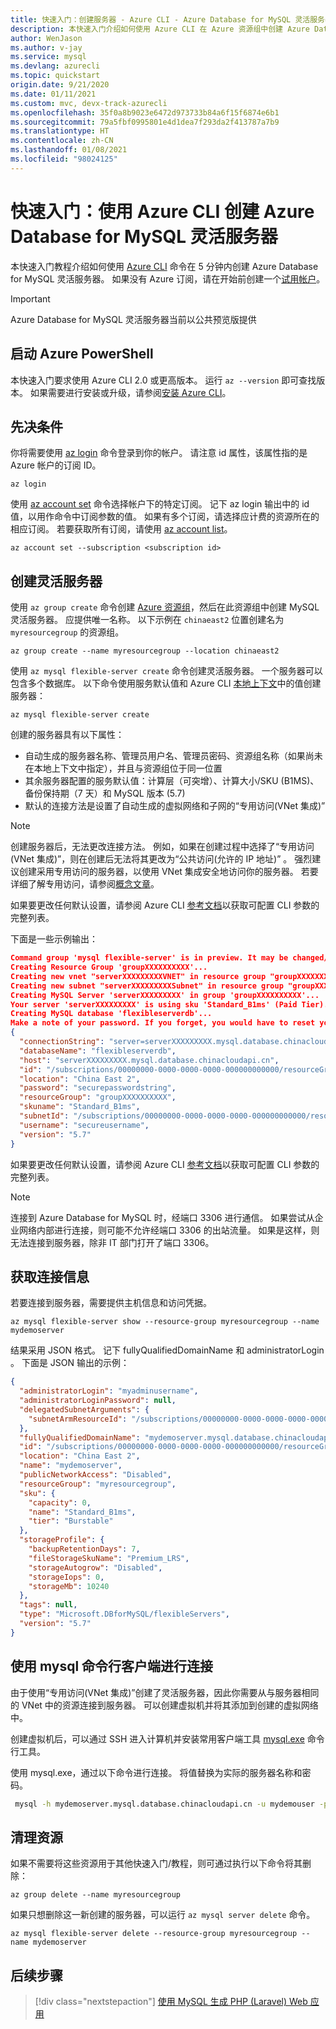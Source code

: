 ```yaml
---
title: 快速入门：创建服务器 - Azure CLI - Azure Database for MySQL 灵活服务器
description: 本快速入门介绍如何使用 Azure CLI 在 Azure 资源组中创建 Azure Database for MySQL 灵活服务器。
author: WenJason
ms.author: v-jay
ms.service: mysql
ms.devlang: azurecli
ms.topic: quickstart
origin.date: 9/21/2020
ms.date: 01/11/2021
ms.custom: mvc, devx-track-azurecli
ms.openlocfilehash: 35f0a8b9023e6472d973733b84a6f15f6874e6b1
ms.sourcegitcommit: 79a5fbf0995801e4d1dea7f293da2f413787a7b9
ms.translationtype: HT
ms.contentlocale: zh-CN
ms.lasthandoff: 01/08/2021
ms.locfileid: "98024125"
---
```

# <a name="quickstart-create-an-azure-database-for-mysql-flexible-server-using-azure-cli"></a>快速入门：使用 Azure CLI 创建 Azure Database for MySQL 灵活服务器

本快速入门教程介绍如何使用 [Azure CLI](/cli/get-started-with-azure-cli) 命令在 5 分钟内创建 Azure Database for MySQL 灵活服务器。 如果没有 Azure 订阅，请在开始前创建一个[试用帐户](https://www.microsoft.com/china/azure/index.html?fromtype=cn)。

> [!IMPORTANT] 
> Azure Database for MySQL 灵活服务器当前以公共预览版提供

## <a name="launch-azure-powershell"></a>启动 Azure PowerShell

本快速入门要求使用 Azure CLI 2.0 或更高版本。 运行 `az --version` 即可查找版本。 如果需要进行安装或升级，请参阅[安装 Azure CLI](/cli/install-azure-cli)。

## <a name="prerequisites"></a>先决条件

你将需要使用 [az login](/cli/reference-index#az-login) 命令登录到你的帐户。 请注意 id 属性，该属性指的是 Azure 帐户的订阅 ID。

```azurecli
az login
```

使用 [az account set](/cli/account#az-account-set) 命令选择帐户下的特定订阅。 记下 az login 输出中的 id 值，以用作命令中订阅参数的值。 如果有多个订阅，请选择应计费的资源所在的相应订阅。 若要获取所有订阅，请使用 [az account list](/cli/account#az-account-list)。

```azurecli
az account set --subscription <subscription id>
```

## <a name="create-a-flexible-server"></a>创建灵活服务器

使用 `az group create` 命令创建 [Azure 资源组](../../azure-resource-manager/management/overview.md)，然后在此资源组中创建 MySQL 灵活服务器。 应提供唯一名称。 以下示例在 `chinaeast2` 位置创建名为 `myresourcegroup` 的资源组。

```azurecli
az group create --name myresourcegroup --location chinaeast2
```

使用 `az mysql flexible-server create` 命令创建灵活服务器。 一个服务器可以包含多个数据库。 以下命令使用服务默认值和 Azure CLI [本地上下文](/cli/local-context)中的值创建服务器： 

```azurecli
az mysql flexible-server create
```

创建的服务器具有以下属性： 
- 自动生成的服务器名称、管理员用户名、管理员密码、资源组名称（如果尚未在本地上下文中指定），并且与资源组位于同一位置 
- 其余服务器配置的服务默认值：计算层（可突增）、计算大小/SKU (B1MS)、备份保持期（7 天）和 MySQL 版本 (5.7)
- 默认的连接方法是设置了自动生成的虚拟网络和子网的“专用访问(VNet 集成)”

> [!NOTE] 
> 创建服务器后，无法更改连接方法。 例如，如果在创建过程中选择了“专用访问(VNet 集成)”，则在创建后无法将其更改为“公共访问(允许的 IP 地址)” 。 强烈建议创建采用专用访问的服务器，以使用 VNet 集成安全地访问你的服务器。 若要详细了解专用访问，请参阅[概念文章](./concepts-networking.md)。

如果要更改任何默认设置，请参阅 Azure CLI [参考文档](/cli/mysql/flexible-server)以获取可配置 CLI 参数的完整列表。 

下面是一些示例输出： 

```json
Command group 'mysql flexible-server' is in preview. It may be changed/removed in a future release.
Creating Resource Group 'groupXXXXXXXXXX'...
Creating new vnet "serverXXXXXXXXXVNET" in resource group "groupXXXXXXXXXX"...
Creating new subnet "serverXXXXXXXXXSubnet" in resource group "groupXXXXXXXXXX" and delegating it to "Microsoft.DBforMySQL/flexibleServers"...
Creating MySQL Server 'serverXXXXXXXXX' in group 'groupXXXXXXXXXX'...
Your server 'serverXXXXXXXXX' is using sku 'Standard_B1ms' (Paid Tier). Please refer to https://www.azure.cn/pricing/details/mysql/ for pricing details
Creating MySQL database 'flexibleserverdb'...
Make a note of your password. If you forget, you would have to reset your password with 'az mysql flexible-server update -n serverXXXXXXXXX -g groupXXXXXXXXXX -p <new-password>'.
{
  "connectionString": "server=serverXXXXXXXXX.mysql.database.chinacloudapi.cn;database=flexibleserverdb;uid=secureusername;pwd=securepasswordstring",
  "databaseName": "flexibleserverdb",
  "host": "serverXXXXXXXXX.mysql.database.chinacloudapi.cn",
  "id": "/subscriptions/00000000-0000-0000-0000-000000000000/resourceGroups/groupXXXXXXXXXX/providers/Microsoft.DBforMySQL/flexibleServers/serverXXXXXXXXX",
  "location": "China East 2",
  "password": "securepasswordstring",
  "resourceGroup": "groupXXXXXXXXXX",
  "skuname": "Standard_B1ms",
  "subnetId": "/subscriptions/00000000-0000-0000-0000-000000000000/resourceGroups/groupXXXXXXXXXX/providers/Microsoft.Network/virtualNetworks/serverXXXXXXXXXVNET/subnets/serverXXXXXXXXXSubnet",
  "username": "secureusername",
  "version": "5.7"
}
```

如果要更改任何默认设置，请参阅 Azure CLI [参考文档](/cli/mysql/flexible-server)以获取可配置 CLI 参数的完整列表。 

> [!NOTE]
> 连接到 Azure Database for MySQL 时，经端口 3306 进行通信。 如果尝试从企业网络内部进行连接，则可能不允许经端口 3306 的出站流量。 如果是这样，则无法连接到服务器，除非 IT 部门打开了端口 3306。

## <a name="get-the-connection-information"></a>获取连接信息

若要连接到服务器，需要提供主机信息和访问凭据。

```azurecli
az mysql flexible-server show --resource-group myresourcegroup --name mydemoserver
```

结果采用 JSON 格式。 记下 fullyQualifiedDomainName  和 administratorLogin  。 下面是 JSON 输出的示例： 

```json
{
  "administratorLogin": "myadminusername",
  "administratorLoginPassword": null,
  "delegatedSubnetArguments": {
    "subnetArmResourceId": "/subscriptions/00000000-0000-0000-0000-000000000000/resourceGroups/myresourcegroup/providers/Microsoft.Network/virtualNetworks/mydemoserverVNET/subnets/mydemoserverSubnet"
  },
  "fullyQualifiedDomainName": "mydemoserver.mysql.database.chinacloudapi.cn",
  "id": "/subscriptions/00000000-0000-0000-0000-000000000000/resourceGroups/myresourcegroup/providers/Microsoft.DBforMySQL/flexibleServers/mydemoserver",
  "location": "China East 2",
  "name": "mydemoserver",
  "publicNetworkAccess": "Disabled",
  "resourceGroup": "myresourcegroup",
  "sku": {
    "capacity": 0,
    "name": "Standard_B1ms",
    "tier": "Burstable"
  },
  "storageProfile": {
    "backupRetentionDays": 7,
    "fileStorageSkuName": "Premium_LRS",
    "storageAutogrow": "Disabled",
    "storageIops": 0,
    "storageMb": 10240
  },
  "tags": null,
  "type": "Microsoft.DBforMySQL/flexibleServers",
  "version": "5.7"
}
```

## <a name="connect-using-mysql-command-line-client"></a>使用 mysql 命令行客户端进行连接

由于使用“专用访问(VNet 集成)”创建了灵活服务器，因此你需要从与服务器相同的 VNet 中的资源连接到服务器。 可以创建虚拟机并将其添加到创建的虚拟网络中。 

创建虚拟机后，可以通过 SSH 进入计算机并安装常用客户端工具 [mysql.exe](https://dev.mysql.com/downloads/) 命令行工具。

使用 mysql.exe，通过以下命令进行连接。 将值替换为实际的服务器名称和密码。 

```bash
 mysql -h mydemoserver.mysql.database.chinacloudapi.cn -u mydemouser -p
```

## <a name="clean-up-resources"></a>清理资源

如果不需要将这些资源用于其他快速入门/教程，则可通过执行以下命令将其删除：

```azurecli
az group delete --name myresourcegroup
```

如果只想删除这一新创建的服务器，可以运行 `az mysql server delete` 命令。

```azurecli
az mysql flexible-server delete --resource-group myresourcegroup --name mydemoserver
```

## <a name="next-steps"></a>后续步骤

> [!div class="nextstepaction"]
>[使用 MySQL 生成 PHP (Laravel) Web 应用](tutorial-php-database-app.md)
